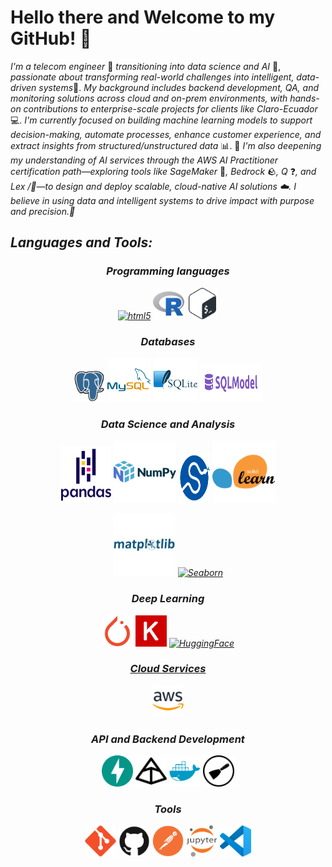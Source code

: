 # Hello there and Welcome to my GitHub! 👋

<em> I'm a telecom engineer </em> 📡 <em>transitioning into data science and AI </em>🤖, <em>passionate about transforming real-world challenges into intelligent, data-driven systems</em>🧮. <em>My background includes backend development, QA, and monitoring solutions across cloud and on-prem environments, with hands-on contributions to enterprise-scale projects for clients like Claro-Ecuador </em>💻. <em>I'm currently focused on building machine learning models to support decision-making, automate processes, enhance customer experience, and extract insights from structured/unstructured data </em>📊. 
📖 <em>I'm also deepening my understanding of AI services through the AWS AI Practitioner certification path—exploring tools like SageMaker </em>🧠<em>, Bedrock </em>🪨<em>, Q </em>❓<em>, and Lex <em>/💬<em>—to design and deploy scalable, cloud-native AI solutions </em>☁️<em>. I believe in using data and intelligent systems to drive impact with purpose and precision.</em>🌟

<h2 align="left">Languages and Tools:</h2>
<h3 align="center">Programming languages</h3>
<p align="center"> 
<a href="https://www.python.org/" title="Python" target="_blank" rel="noreferrer"> <img src="https://cdn.jsdelivr.net/gh/devicons/devicon@latest/icons/python/python-original.svg" alt="html5" width="50" height="50"/></a>
<a href="https://www.r-project.org/other-docs.html" title="R" target="_blank" rel="noreferrer"> <img src="https://github.com/devicons/devicon/blob/master/icons/r/r-original.svg" alt="R" width="50" height="50"/></a>
<a href="https://www.gnu.org/savannah-checkouts/gnu/bash/manual/bash.html" title="Bash" target="_blank" rel="noreferrer"> <img src="https://github.com/devicons/devicon/blob/master/icons/bash/bash-plain.svg" alt="Bash" width="50" height="50"/></a>
</p>
<h3 align="center">Databases</h3>
<p align="center"> 
<a href="https://www.postgresql.org/" title="PostgreSQL" target="_blank" rel="noreferrer"> <img src="https://github.com/devicons/devicon/blob/master/icons/postgresql/postgresql-original.svg" alt="PostgreSQL" width="50" height="50"/></a>
<a href="https://dev.mysql.com/" title="MySQL" target="_blank" rel="noreferrer"> <img src="https://github.com/devicons/devicon/blob/master/icons/mysql/mysql-original-wordmark.svg" alt="MySQL" width="70" height="70"/></a>
<a href="https://sqlite.org/" title="SQLite" target="_blank" rel="noreferrer"> <img src="https://github.com/devicons/devicon/blob/master/icons/sqlite/sqlite-original-wordmark.svg" alt="SQLite" width="70" height="70"/></a>
<a href="https://sqlmodel.tiangolo.com/" title="SQLModel" target="_blank" rel="noreferrer"> <img src="https://github.com/fastapi/sqlmodel/blob/main/docs/img/logo-margin/logo-margin-vector.svg" alt="SQLModel" width="100" height="60"/></a>
</p>
<h3 align="center">Data Science and Analysis</h3>
<p align="center">
<a  href="https://pandas.pydata.org/" title="Pandas" target="_blank" rel="noreferrer"> <img src="https://github.com/devicons/devicon/blob/master/icons/pandas/pandas-original-wordmark.svg" alt="Pandas" width="80" height="90"/></a>
<a  href="https://numpy.org/" title="Numpy" target="_blank" rel="noreferrer"> <img src="https://github.com/devicons/devicon/blob/master/icons/numpy/numpy-original-wordmark.svg" alt="Numpy" width="100" height="100"/></a>
<a  href="https://scipy.org/" title="Scipy" target="_blank" rel="noreferrer"> <img src="https://raw.githubusercontent.com/scipy/scipy/main/doc/source/_static/logo.svg" alt="Scipy" width="50" height="80"/></a>
<a  href="https://scikit-learn.org/stable/index.html" title="Scikit-Learn" target="_blank" rel="noreferrer"> <img src="https://github.com/devicons/devicon/blob/master/icons/scikitlearn/scikitlearn-original.svg" alt="Scikit-Learn" width="100" height="100"/></a>
</p>
<p align="center">
<a  href="https://matplotlib.org/" title="Matplotlib" target="_blank" rel="noreferrer"> <img src="https://github.com/devicons/devicon/blob/master/icons/matplotlib/matplotlib-plain-wordmark.svg" alt="Matplotlib" width="100" height="100"/></a>
<a  href="https://seaborn.pydata.org/" title="Seaborn" target="_blank" rel="noreferrer"> 
<img src="https://raw.githubusercontent.com/mwaskom/seaborn/master/doc/_static/logo-wide-lightbg.svg" alt="Seaborn" width="100" height="100"/></a>
</p>
<h3 align="center">Deep Learning</h3>
<p align="center"> 
<a href="https://pytorch.org/" title="Pytorch" target="_blank" rel="noreferrer"> <img src="https://github.com/devicons/devicon/blob/master/icons/pytorch/pytorch-original.svg" alt="Pytorch" width="50" height="50"/></a>
<a href="https://keras.io/" title="Keras" target="_blank" rel="noreferrer"> <img src="https://github.com/devicons/devicon/blob/master/icons/keras/keras-original.svg" alt="Keras" width="50" height="50"/></a>
<a href="https://huggingface.co/" title="HuggingFace" target="_blank" rel="noreferrer"> <img src="https://huggingface.co/front/assets/huggingface_logo-noborder.svg" alt="HuggingFace" height="50"/>
</p>
<h3 align="center">Cloud Services</h3>
<p align="center"> 
<a href="https://aws.amazon.com/" title="AWS" target="_blank" rel="noreferrer"> <img src="https://github.com/devicons/devicon/blob/master/icons/amazonwebservices/amazonwebservices-original-wordmark.svg" alt="AWS" width="50" height="50"/></a>
</p>
<h3 align="center">API and Backend Development</h3>
<p align="center"> 
<a href="https://fastapi.tiangolo.com/" title="FastAPI" target="_blank" rel="noreferrer"> <img src="https://github.com/devicons/devicon/blob/master/icons/fastapi/fastapi-original.svg" alt="FastAPI" width="50" height="50"/></a>
<a href="https://pydantic.dev/" title="Pydantic" target="_blank" rel="noreferrer"> <img src="https://raw.githubusercontent.com/CamilovgTeleco/CamilovgTeleco/refs/heads/main/images/Pydantic-logo.svg" alt="Pydantic" width="50" height="50"/></a>
<a href="https://www.docker.com/" title="Docker" target="_blank" rel="noreferrer"> <img src="https://github.com/devicons/devicon/blob/master/icons/docker/docker-plain.svg" alt="Docker" width="50" height="50"/></a>
<a href="https://www.scrapy.org/" title="Scrapy" target="_blank" rel="noreferrer"> <img src="https://raw.githubusercontent.com/CamilovgTeleco/CamilovgTeleco/refs/heads/main/images/Scrapy.svg" alt="Scrapy" width="50" height="50"/></a>
</p>
<h3 align="center">Tools</h3>
<p align="center"> 
<a href="https://github.com/" title="GitHub" target="_blank" rel="noreferrer"> <img src="https://github.com/devicons/devicon/blob/master/icons/git/git-original.svg" alt="Git" width="50" height="50"/></a>
<a href="https://git-scm.com/" title="GitHub" target="_blank" rel="noreferrer"> <img src="https://github.com/devicons/devicon/blob/master/icons/github/github-original.svg" alt="GitHub" width="50" height="50"/></a>
<a href="https://www.postman.com/" title="Postman" target="_blank" rel="noreferrer"> <img src="https://github.com/devicons/devicon/blob/master/icons/postman/postman-original.svg" alt="Postman" width="50" height="50"/></a>
<a href="https://jupyter.org/" title="Jupyter Notebooks" target="_blank" rel="noreferrer"> <img src="https://github.com/devicons/devicon/blob/master/icons/jupyter/jupyter-original-wordmark.svg" alt="Jupyter Notebooks" width="50" height="50"/></a>
<a href="https://code.visualstudio.com/" title="Visual Studio Code" target="_blank" rel="noreferrer"> <img src="https://github.com/devicons/devicon/blob/master/icons/vscode/vscode-original.svg" alt="Visual Studio Code" width="50" height="50"/></a>

</p>







